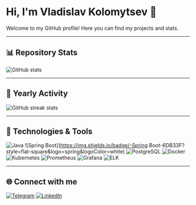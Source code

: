 # Hi, I'm Vladislav Kolomytsev 👋

Welcome to my GitHub profile! Here you can find my projects and stats.

---

## 📊 Repository Stats
![GitHub stats](https://github-readme-stats.vercel.app/api?username=DVKolm&show_icons=true&theme=radical)

---

## 📅 Yearly Activity
![GitHub streak stats](https://github-readme-streak-stats.herokuapp.com/?user=DVKolm&theme=radical)

---

## 🚀 Technologies & Tools
![Java](https://img.shields.io/badge/-Java-007396?style=flat-square&logo=java&logoColor=white)
![Spring Boot](https://img.shields.io/badge/-Spring Boot-6DB33F?style=flat-square&logo=spring&logoColor=white)
![PostgreSQL](https://img.shields.io/badge/-PostgreSQL-316192?style=flat-square&logo=postgresql&logoColor=white)
![Docker](https://img.shields.io/badge/-Docker-2496ED?style=flat-square&logo=docker&logoColor=white)
![Kubernetes](https://img.shields.io/badge/-Kubernetes-326CE5?style=flat-square&logo=kubernetes&logoColor=white)
![Prometheus](https://img.shields.io/badge/-Prometheus-E6522C?style=flat-square&logo=prometheus&logoColor=white)
![Grafana](https://img.shields.io/badge/-Grafana-F46800?style=flat-square&logo=grafana&logoColor=white)
![ELK](https://img.shields.io/badge/-ELK-005571?style=flat-square&logo=elastic&logoColor=white)

---

## 🌐 Connect with me
[![Telegram](https://img.shields.io/badge/Telegram-0088CC?style=flat-square&logo=telegram&logoColor=white)](https://t.me/cdeki)
[![LinkedIn](https://img.shields.io/badge/LinkedIn-0A66C2?style=flat-square&logo=linkedin&logoColor=white)](https://linkedin.com/in/vladislavkolomytsev)
